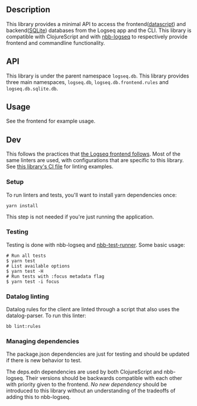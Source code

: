 ## Description

This library provides a minimal API to access the
frontend([datascript](https://github.com/tonsky/datascript)) and
backend([SQLite](https://www.sqlite.org/index.html)) databases from the Logseq
app and the CLI. This library is compatible with ClojureScript and with
[nbb-logseq](https://github.com/logseq/nbb-logseq) to respectively provide
frontend and commandline functionality.

## API

This library is under the parent namespace `logseq.db`. This library provides
three main namespaces, `logseq.db`, `logseq.db.frontend.rules` and `logseq.db.sqlite.db`.

## Usage

See the frontend for example usage.

## Dev

This follows the practices that [the Logseq frontend
follows](/docs/dev-practices.md). Most of the same linters are used, with
configurations that are specific to this library. See [this library's CI
file](/.github/workflows/db.yml) for linting examples.

### Setup

To run linters and tests, you'll want to install yarn dependencies once:
```
yarn install
```

This step is not needed if you're just running the application.

### Testing

Testing is done with nbb-logseq and
[nbb-test-runner](https://github.com/nextjournal/nbb-test-runner). Some basic
usage:

```
# Run all tests
$ yarn test
# List available options
$ yarn test -H
# Run tests with :focus metadata flag
$ yarn test -i focus
```
### Datalog linting

Datalog rules for the client are linted through a script that also uses the datalog-parser. To run this linter:
```
bb lint:rules
```

### Managing dependencies

The package.json dependencies are just for testing and should be updated if there is
new behavior to test.

The deps.edn dependencies are used by both ClojureScript and nbb-logseq. Their
versions should be backwards compatible with each other with priority given to
the frontend. _No new dependency_ should be introduced to this library without
an understanding of the tradeoffs of adding this to nbb-logseq.
